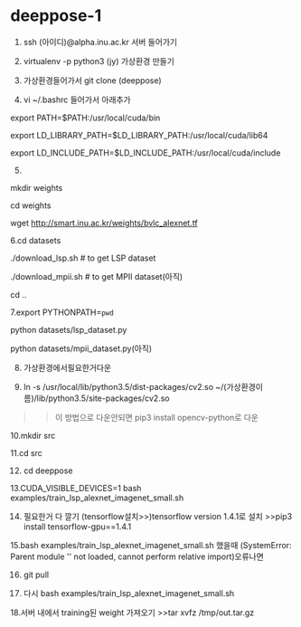 # deeppose-1

1. ssh (아이디)@alpha.inu.ac.kr 서버 들어가기

2. virtualenv -p python3 (jy) 가상환경 만들기

3. 가상환경들어가서 git clone (deeppose)

4. vi ~/.bashrc 들어가서  아래추가

  export PATH=$PATH:/usr/local/cuda/bin
  
  export LD_LIBRARY_PATH=$LD_LIBRARY_PATH:/usr/local/cuda/lib64
  
  export LD_INCLUDE_PATH=$LD_INCLUDE_PATH:/usr/local/cuda/include

5. 
mkdir weights

cd weights

wget http://smart.inu.ac.kr/weights/bvlc_alexnet.tf


6.cd datasets

./download_lsp.sh   # to get LSP dataset

./download_mpii.sh  # to get MPII dataset(아직)


cd ..

7.export PYTHONPATH=`pwd`

python datasets/lsp_dataset.py

python datasets/mpii_dataset.py(아직)

8.  가상환경에서필요한거다운

9. ln -s /usr/local/lib/python3.5/dist-packages/cv2.so ~/(가상환경이름)/lib/python3.5/site-packages/cv2.so
>> 이 방법으로 다운안되면 pip3 install opencv-python로 다운

10.mkdir src

11.cd src

12. cd deeppose

13.CUDA_VISIBLE_DEVICES=1 bash examples/train_lsp_alexnet_imagenet_small.sh

14. 필요한거 다 깔기
(tensorflow설치>>)tensorflow version 1.4.1로 설치 >>pip3 install tensorflow-gpu==1.4.1

15.bash examples/train_lsp_alexnet_imagenet_small.sh 했을때 (SystemError: Parent module '' not loaded, cannot perform relative import)오류나면 

16. git pull 

17. 다시  bash examples/train_lsp_alexnet_imagenet_small.sh

18.서버 내에서 training된 weight 가져오기 >>tar xvfz /tmp/out.tar.gz

